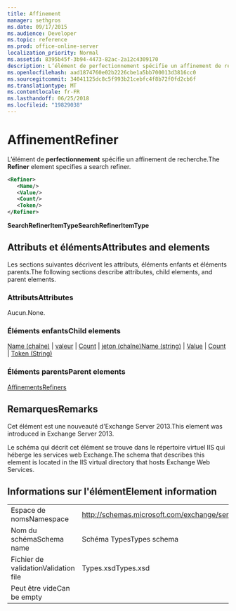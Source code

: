 ```yaml
---
title: Affinement
manager: sethgros
ms.date: 09/17/2015
ms.audience: Developer
ms.topic: reference
ms.prod: office-online-server
localization_priority: Normal
ms.assetid: 8395b45f-3b94-4473-82ac-2a12c4309170
description: L’élément de perfectionnement spécifie un affinement de recherche.
ms.openlocfilehash: aad1874760e02b2226cbe1a5bb700013d3816cc0
ms.sourcegitcommit: 34041125dc8c5f993b21cebfc4f8b72f0fd2cb6f
ms.translationtype: MT
ms.contentlocale: fr-FR
ms.lasthandoff: 06/25/2018
ms.locfileid: "19829038"
---
```

# <a name="refiner"></a><span data-ttu-id="6a044-103">Affinement</span><span class="sxs-lookup"><span data-stu-id="6a044-103">Refiner</span></span>

<span data-ttu-id="6a044-104">L’élément de **perfectionnement** spécifie un affinement de recherche.</span><span class="sxs-lookup"><span data-stu-id="6a044-104">The **Refiner** element specifies a search refiner.</span></span> 
  
```XML
<Refiner>
   <Name/>
   <Value/>
   <Count/>
   <Token/>
</Refiner>
```

 <span data-ttu-id="6a044-105">**SearchRefinerItemType**</span><span class="sxs-lookup"><span data-stu-id="6a044-105">**SearchRefinerItemType**</span></span>
## <a name="attributes-and-elements"></a><span data-ttu-id="6a044-106">Attributs et éléments</span><span class="sxs-lookup"><span data-stu-id="6a044-106">Attributes and elements</span></span>

<span data-ttu-id="6a044-107">Les sections suivantes décrivent les attributs, éléments enfants et éléments parents.</span><span class="sxs-lookup"><span data-stu-id="6a044-107">The following sections describe attributes, child elements, and parent elements.</span></span>
  
### <a name="attributes"></a><span data-ttu-id="6a044-108">Attributs</span><span class="sxs-lookup"><span data-stu-id="6a044-108">Attributes</span></span>

<span data-ttu-id="6a044-109">Aucun.</span><span class="sxs-lookup"><span data-stu-id="6a044-109">None.</span></span>
  
### <a name="child-elements"></a><span data-ttu-id="6a044-110">Éléments enfants</span><span class="sxs-lookup"><span data-stu-id="6a044-110">Child elements</span></span>

<span data-ttu-id="6a044-111">[Name (chaîne)](name-string.md) | [valeur](value.md) | [Count](count.md) | [jeton (chaîne)](token-string.md)</span><span class="sxs-lookup"><span data-stu-id="6a044-111">[Name (string)](name-string.md) | [Value](value.md) | [Count](count.md) | [Token (String)](token-string.md)</span></span>
  
### <a name="parent-elements"></a><span data-ttu-id="6a044-112">Éléments parents</span><span class="sxs-lookup"><span data-stu-id="6a044-112">Parent elements</span></span>

[<span data-ttu-id="6a044-113">Affinements</span><span class="sxs-lookup"><span data-stu-id="6a044-113">Refiners</span></span>](refiners.md)
  
## <a name="remarks"></a><span data-ttu-id="6a044-114">Remarques</span><span class="sxs-lookup"><span data-stu-id="6a044-114">Remarks</span></span>

<span data-ttu-id="6a044-115">Cet élément est une nouveauté d'Exchange Server 2013.</span><span class="sxs-lookup"><span data-stu-id="6a044-115">This element was introduced in Exchange Server 2013.</span></span>
  
<span data-ttu-id="6a044-116">Le schéma qui décrit cet élément se trouve dans le répertoire virtuel IIS qui héberge les services web Exchange.</span><span class="sxs-lookup"><span data-stu-id="6a044-116">The schema that describes this element is located in the IIS virtual directory that hosts Exchange Web Services.</span></span>
  
## <a name="element-information"></a><span data-ttu-id="6a044-117">Informations sur l'élément</span><span class="sxs-lookup"><span data-stu-id="6a044-117">Element information</span></span>

|||
|:-----|:-----|
|<span data-ttu-id="6a044-118">Espace de noms</span><span class="sxs-lookup"><span data-stu-id="6a044-118">Namespace</span></span>  <br/> |http://schemas.microsoft.com/exchange/services/2006/types  <br/> |
|<span data-ttu-id="6a044-119">Nom du schéma</span><span class="sxs-lookup"><span data-stu-id="6a044-119">Schema name</span></span>  <br/> |<span data-ttu-id="6a044-120">Schéma Types</span><span class="sxs-lookup"><span data-stu-id="6a044-120">Types schema</span></span>  <br/> |
|<span data-ttu-id="6a044-121">Fichier de validation</span><span class="sxs-lookup"><span data-stu-id="6a044-121">Validation file</span></span>  <br/> |<span data-ttu-id="6a044-122">Types.xsd</span><span class="sxs-lookup"><span data-stu-id="6a044-122">Types.xsd</span></span>  <br/> |
|<span data-ttu-id="6a044-123">Peut être vide</span><span class="sxs-lookup"><span data-stu-id="6a044-123">Can be empty</span></span>  <br/> ||
   


